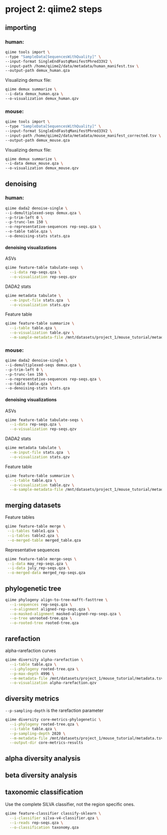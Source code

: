 # project 2: qiime2 steps

## importing

### human:

```bash
qiime tools import \
--type "SampleData[SequencesWithQuality]" \
--input-format SingleEndFastqManifestPhred33V2 \
--input-path /home/qiime2/data/metadata/human_manifest.tsv \
--output-path demux_human.qza
```

Visualizing demux file:

```bash
qiime demux summarize \
--i-data demux_human.qza \
--o-visualization demux_human.qzv
```

### mouse:

```bash
qiime tools import \
--type "SampleData[SequencesWithQuality]" \
--input-format SingleEndFastqManifestPhred33V2 \
--input-path /home/qiime2/data/metadata/mouse_manifest_corrected.tsv \
--output-path demux_mouse.qza
```

Visualizing demux file:

```bash
qiime demux summarize \
--i-data demux_mouse.qza \
--o-visualization demux_mouse.qzv
```

## denoising

### human:

```bash
qiime dada2 denoise-single \
--i-demultiplexed-seqs demux.qza \
--p-trim-left 0 \
--p-trunc-len 150 \
--o-representative-sequences rep-seqs.qza \
--o-table table.qza \
--o-denoising-stats stats.qza
```

#### denoising visualizations

ASVs

```bash
qiime feature-table tabulate-seqs \
  --i-data rep-seqs.qza \
  --o-visualization rep-seqs.qzv
```

DADA2 stats

```bash
qiime metadata tabulate \
  --m-input-file stats.qza  \
  --o-visualization stats.qzv
```

Feature table

```bash
qiime feature-table summarize \
  --i-table table.qza \
  --o-visualization table.qzv \
  --m-sample-metadata-file /mnt/datasets/project_1/mouse_tutorial/metadata.tsv
```

### mouse:

```bash
qiime dada2 denoise-single \
--i-demultiplexed-seqs demux.qza \
--p-trim-left 0 \
--p-trunc-len 150 \
--o-representative-sequences rep-seqs.qza \
--o-table table.qza \
--o-denoising-stats stats.qza
```

#### denoising visualizations

ASVs

```bash
qiime feature-table tabulate-seqs \
  --i-data rep-seqs.qza \
  --o-visualization rep-seqs.qzv
```

DADA2 stats

```bash
qiime metadata tabulate \
  --m-input-file stats.qza  \
  --o-visualization stats.qzv
```

Feature table

```bash
qiime feature-table summarize \
  --i-table table.qza \
  --o-visualization table.qzv \
  --m-sample-metadata-file /mnt/datasets/project_1/mouse_tutorial/metadata.tsv
```

## merging datasets

Feature tables

```bash
qiime feature-table merge \
 --i-tables table1.qza \
 --i-tables table2.qza \
 --o-merged-table merged_table.qza
```

Representative sequences

```bash
qiime feature-table merge-seqs \
 --i-data may_rep-seqs.qza \
 --i-data july_rep-seqs.qza \
 --o-merged-data merged_rep-seqs.qza
```

## phylogenetic tree

```bash
qiime phylogeny align-to-tree-mafft-fasttree \
  --i-sequences rep-seqs.qza \
  --o-alignment aligned-rep-seqs.qza \
  --o-masked-alignment masked-aligned-rep-seqs.qza \
  --o-tree unrooted-tree.qza \
  --o-rooted-tree rooted-tree.qza
```

## rarefaction

alpha-rarefaction curves

```bash
qiime diversity alpha-rarefaction \
  --i-table table.qza \
  --i-phylogeny rooted-tree.qza \
  --p-max-depth 4996 \
  --m-metadata-file /mnt/datasets/project_1/mouse_tutorial/metadata.tsv \
  --o-visualization alpha-rarefaction.qzv
```

## diversity metrics
`--p-sampling-depth` is the rarefaction parameter

```bash
qiime diversity core-metrics-phylogenetic \
  --i-phylogeny rooted-tree.qza \
  --i-table table.qza \
  --p-sampling-depth 2020 \
  --m-metadata-file /mnt/datasets/project_1/mouse_tutorial/metadata.tsv \
  --output-dir core-metrics-results
```

## alpha diversity analysis


## beta diversity analysis


## taxonomic classification

Use the complete SILVA classifier, not the region specific ones.

```bash
qiime feature-classifier classify-sklearn \
  --i-classifier silva-v4-classifier.qza \
  --i-reads rep-seqs.qza \
  --o-classification taxonomy.qza
```
